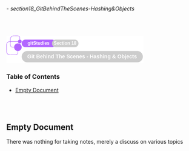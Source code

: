 ###### - section18_GitBehindTheScenes-Hashing&Objects 

<br>

<!--
Section Header
-->

![section18Header](../src/doc/section18Header.png 'Section 18 Header')

<!--
Table of Contents 
-->

### Table of Contents

+ [Empty Document](#empty-document)

<br>
<br>

<!--
Start of Document
-->

## **Empty Document**

There was nothing for taking notes, merely a discuss on various topics

<br>
<br>

<!--
End of Document
-->